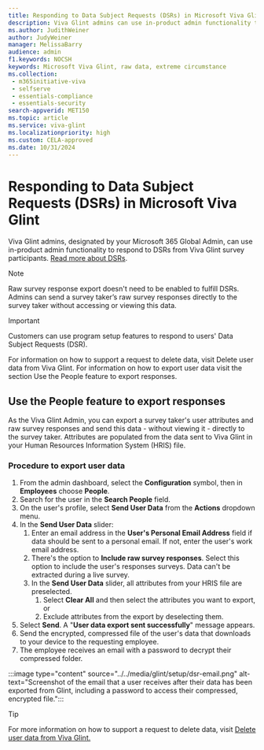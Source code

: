 ```yaml
---
title: Responding to Data Subject Requests (DSRs) in Microsoft Viva Glint
description: Viva Glint admins can use in-product admin functionality to respond to DSRs from Viva Glint survey participants.
ms.author: JudithWeiner
author: JudyWeiner
manager: MelissaBarry
audience: admin
f1.keywords: NOCSH
keywords: Microsoft Viva Glint, raw data, extreme circumstance
ms.collection: 
 - m365initiative-viva
 - selfserve
 - essentials-compliance
 - essentials-security
search-appverid: MET150
ms.topic: article
ms.service: viva-glint
ms.localizationpriority: high
ms.custom: CELA-approved
ms.date: 10/31/2024
---
```


# Responding to Data Subject Requests (DSRs) in Microsoft Viva Glint

Viva Glint admins, designated by your Microsoft 365 Global Admin, can use in-product admin functionality to respond to DSRs from Viva Glint survey participants. [Read more about DSRs](https://learn.microsoft.com/viva/glint/setup/gdpr-special-categories).

> [!NOTE]
> Raw survey response export doesn't need to be enabled to fulfill DSRs. Admins can send a survey taker’s raw survey responses directly to the survey taker without accessing or viewing this data.

> [!IMPORTANT]
> Customers can use program setup features to respond to users' Data Subject Requests (DSR).
> 
> For information on how to support a request to delete data, visit Delete user data from Viva Glint. For information on how to export user data visit the section Use the People feature to export responses.

## Use the People feature to export responses

As the Viva Glint Admin, you can export a survey taker's user attributes and raw survey responses and send this data - without viewing it - directly to the survey taker. Attributes are populated from the data sent to Viva Glint in your Human Resources Information System (HRIS) file.

### Procedure to export user data

1. From the admin dashboard, select the **Configuration** symbol, then in **Employees** choose **People**.
1. Search for the user in the **Search People** field.
1. On the user's profile, select **Send User Data** from the **Actions** dropdown menu.
1. In the **Send User Data** slider:
   1. Enter an email address in the **User's Personal Email Address** field if data should be sent to a personal email. If not, enter the user's work email address.
   1. There's the option to **Include raw survey responses**. Select this option to include the user's responses surveys. Data can't be extracted during a live survey.
   2. In the **Send User Data** slider, all attributes from your HRIS file are preselected.
      1. Select **Clear All** and then select the attributes you want to export, or
      1. Exclude attributes from the export by deselecting them.
1.	Select **Send**. A "**User data export sent successfully**" message appears.
2.	Send the encrypted, compressed file of the user's data that downloads to your device to the requesting employee.
1.	The employee receives an email with a password to decrypt their compressed folder.

:::image type="content" source="../../media/glint/setup/dsr-email.png" alt-text="Screenshot of the email that a user receives after their data has been exported from Glint, including a password to access their compressed, encrypted file.":::

>[!TIP]
> For more information on how to support a request to delete data, visit [Delete user data from Viva Glint.](/../../viva/glint/setup/delete-user-data)


